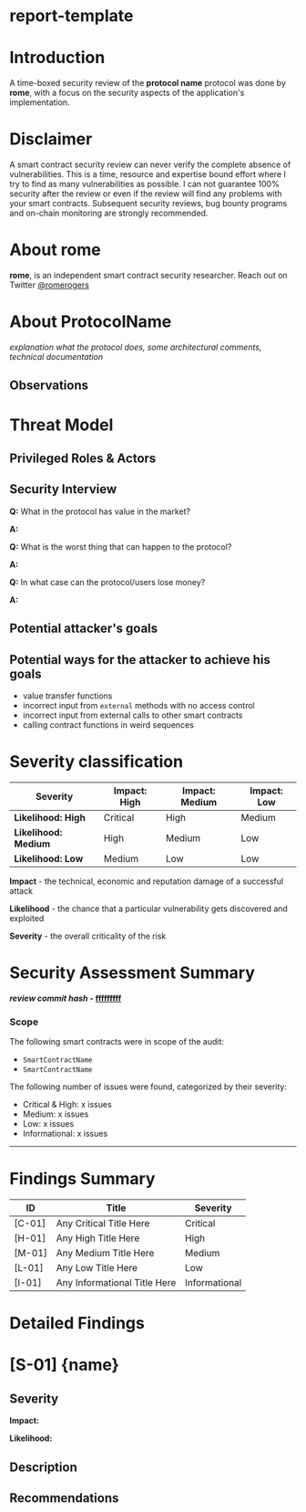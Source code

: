 # report-template
# Introduction

A time-boxed security review of the **protocol name** protocol was done by **rome**, with a focus on the security aspects of the application's implementation.

# Disclaimer

A smart contract security review can never verify the complete absence of vulnerabilities. This is a time, resource and expertise bound effort where I try to find as many vulnerabilities as possible. I can not guarantee 100% security after the review or even if the review will find any problems with your smart contracts. Subsequent security reviews, bug bounty programs and on-chain monitoring are strongly recommended.

# About **rome**

**rome**, is an independent smart contract security researcher. Reach out on Twitter [@romerogers](https://twitter.com/0xRome)

# About **ProtocolName**

_explanation what the protocol does, some architectural comments, technical documentation_

## Observations

# Threat Model

## Privileged Roles & Actors

## Security Interview

**Q:** What in the protocol has value in the market?

**A:**

**Q:** What is the worst thing that can happen to the protocol?

**A:**

**Q:** In what case can the protocol/users lose money?

**A:**

## Potential attacker's goals

## Potential ways for the attacker to achieve his goals

- value transfer functions
- incorrect input from `external` methods with no access control
- incorrect input from external calls to other smart contracts
- calling contract functions in weird sequences

# Severity classification

| Severity               | Impact: High | Impact: Medium | Impact: Low |
| ---------------------- | ------------ | -------------- | ----------- |
| **Likelihood: High**   | Critical     | High           | Medium      |
| **Likelihood: Medium** | High         | Medium         | Low         |
| **Likelihood: Low**    | Medium       | Low            | Low         |

**Impact** - the technical, economic and reputation damage of a successful attack

**Likelihood** - the chance that a particular vulnerability gets discovered and exploited

**Severity** - the overall criticality of the risk

# Security Assessment Summary

**_review commit hash_ - [fffffffff](url)**

### Scope

The following smart contracts were in scope of the audit:

- `SmartContractName`
- `SmartContractName`

The following number of issues were found, categorized by their severity:

- Critical & High: x issues
- Medium: x issues
- Low: x issues
- Informational: x issues

---

# Findings Summary

| ID     | Title                        | Severity      |
| ------ | ---------------------------- | ------------- |
| [C-01] | Any Critical Title Here      | Critical      |
| [H-01] | Any High Title Here          | High          |
| [M-01] | Any Medium Title Here        | Medium        |
| [L-01] | Any Low Title Here           | Low           |
| [I-01] | Any Informational Title Here | Informational |

# Detailed Findings

# [S-01] {name}

## Severity

**Impact:**

**Likelihood:**

## Description

## Recommendations
